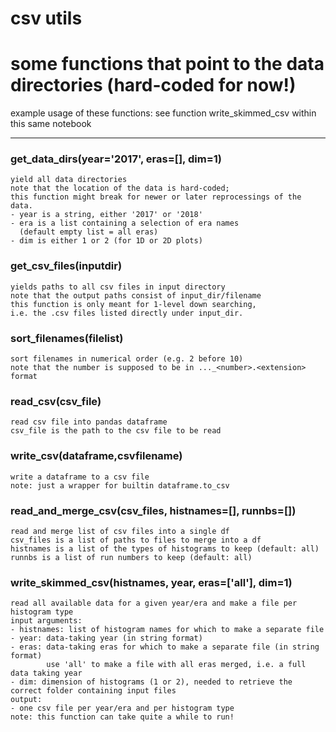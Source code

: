 # csv utils  
  
# some functions that point to the data directories (hard-coded for now!)
example usage of these functions: see function write_skimmed_csv within this same notebook
- - -
  
  
### get\_data\_dirs(year='2017', eras=[], dim=1)  
```text  
yield all data directories  
note that the location of the data is hard-coded;  
this function might break for newer or later reprocessings of the data.  
- year is a string, either '2017' or '2018'  
- era is a list containing a selection of era names  
  (default empty list = all eras)  
- dim is either 1 or 2 (for 1D or 2D plots)  
```  
  
  
### get\_csv\_files(inputdir)  
```text  
yields paths to all csv files in input directory  
note that the output paths consist of input_dir/filename  
this function is only meant for 1-level down searching,  
i.e. the .csv files listed directly under input_dir.  
```  
  
  
### sort\_filenames(filelist)  
```text  
sort filenames in numerical order (e.g. 2 before 10)  
note that the number is supposed to be in ..._<number>.<extension> format  
```  
  
  
### read\_csv(csv\_file)  
```text  
read csv file into pandas dataframe  
csv_file is the path to the csv file to be read  
```  
  
  
### write\_csv(dataframe,csvfilename)  
```text  
write a dataframe to a csv file  
note: just a wrapper for builtin dataframe.to_csv  
```  
  
  
### read\_and\_merge\_csv(csv\_files, histnames=[], runnbs=[])  
```text  
read and merge list of csv files into a single df  
csv_files is a list of paths to files to merge into a df  
histnames is a list of the types of histograms to keep (default: all)  
runnbs is a list of run numbers to keep (default: all)  
```  
  
  
### write\_skimmed\_csv(histnames, year, eras=['all'], dim=1)  
```text  
read all available data for a given year/era and make a file per histogram type  
input arguments:  
- histnames: list of histogram names for which to make a separate file  
- year: data-taking year (in string format)  
- eras: data-taking eras for which to make a separate file (in string format)  
        use 'all' to make a file with all eras merged, i.e. a full data taking year  
- dim: dimension of histograms (1 or 2), needed to retrieve the correct folder containing input files  
output:  
- one csv file per year/era and per histogram type  
note: this function can take quite a while to run!  
```  
  
  

